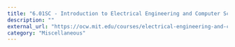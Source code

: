 ```yaml
---
title: "6.01SC - Introduction to Electrical Engineering and Computer Science I - MIT OCW"
description: ""
external_url: "https://ocw.mit.edu/courses/electrical-engineering-and-computer-science/6-01sc-introduction-to-electrical-engineering-and-computer-science-i-spring-2011/"
category: "Miscellaneous"
---
```


